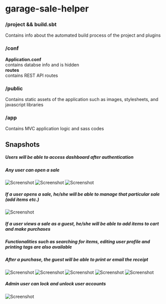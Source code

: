 # garage-sale-helper

### /project && build.sbt
Contains info about the automated build process of the project and plugins  

### /conf
**Application.conf**  
contains databse info and is hidden  
**routes**  
contains REST API routes

### /public
Contains static assets of the application such as images, stylesheets, and javascript libraries

### /app
Contains MVC application logic and sass codes

## Snapshots

##### Users will be able to access dashboard after authentication
##### Any user can open a sale

![Screenshot](https://s20.postimg.org/sknzmhynx/Screen_Shot_2016_07_26_at_18_12_19.png)
![Screenshot](https://s20.postimg.org/fhsd388fx/Screen_Shot_2016_07_26_at_18_13_29.png)
![Screenshot](https://s20.postimg.org/6ba2fy37h/Screen_Shot_2016_07_26_at_18_15_06.png)

##### If a user opens a sale, he/she will be able to manage that particular sale (add items etc.)

![Screenshot](https://s20.postimg.org/4kr1eglod/Screen_Shot_2016_07_26_at_18_22_29.png)

##### If a user views a sale as a guest, he/she will be able to add items to cart and make purchases
##### Functionalities such as searching for items, editing user profile and printing tags are also available
##### After a purchase, the guest will be able to print or email the receipt

![Screenshot](https://s20.postimg.org/ejgleokhp/Screen_Shot_2016_07_26_at_18_24_37.png)
![Screenshot](https://s20.postimg.org/cg6670kot/Screen_Shot_2016_07_26_at_18_25_06.png)
![Screenshot](https://s20.postimg.org/acvqzckvx/Screen_Shot_2016_07_26_at_18_26_52.png)
![Screenshot](https://s20.postimg.org/u8rqew1x9/Screen_Shot_2016_07_26_at_18_27_26.png)
![Screenshot](https://s20.postimg.org/3oz5cr1dp/Screen_Shot_2016_07_26_at_18_27_57.png)

##### Admin user can lock and unlock user accounts

![Screenshot](https://s20.postimg.org/s6r90n3y5/Screen_Shot_2016_07_26_at_18_30_16.png)
